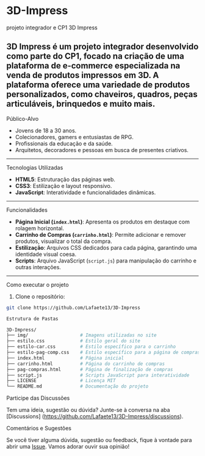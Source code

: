 # 3D-Impress
 projeto integrador e CP1
3D Impress

**3D Impress** é um projeto integrador desenvolvido como parte do CP1, focado na criação de uma plataforma de e-commerce especializada na venda de produtos impressos em 3D. A plataforma oferece uma variedade de produtos personalizados, como chaveiros, quadros, peças articuláveis, brinquedos e muito mais.
---

Público-Alvo

- Jovens de 18 a 30 anos.
- Colecionadores, gamers e entusiastas de RPG.
- Profissionais da educação e da saúde.
- Arquitetos, decoradores e pessoas em busca de presentes criativos.
---

Tecnologias Utilizadas

- **HTML5**: Estruturação das páginas web.
- **CSS3**: Estilização e layout responsivo.
- **JavaScript**: Interatividade e funcionalidades dinâmicas.
---

Funcionalidades
- **Página Inicial (`index.html`)**: Apresenta os produtos em destaque com rolagem horizontal.
- **Carrinho de Compras (`carrinho.html`)**: Permite adicionar e remover produtos, visualizar o total da compra.
- **Estilização**: Arquivos CSS dedicados para cada página, garantindo uma identidade visual coesa.
- **Scripts**: Arquivo JavaScript (`script.js`) para manipulação do carrinho e outras interações.
---

Como executar o projeto

1. Clone o repositório:
```bash
git clone https://github.com/Lafaete13/3D-Impress

Estrutura de Pastas

3D-Impress/
├── img/                   # Imagens utilizadas no site
├── estilo.css             # Estilo geral do site
├── estilo-car.css         # Estilo específico para o carrinho
├── estilo-pag-comp.css    # Estilo específico para a página de compras
├── index.html             # Página inicial
├── carrinho.html          # Página do carrinho de compras
├── pag-compras.html       # Página de finalização de compras
├── script.js              # Scripts JavaScript para interatividade
├── LICENSE                # Licença MIT
└── README.md              # Documentação do projeto
```

Participe das Discussões

Tem uma ideia, sugestão ou dúvida? Junte-se à conversa na aba [Discussions] (https://github.com/Lafaete13/3D-Impress/discussions).

Comentários e Sugestões

Se você tiver alguma dúvida, sugestão ou feedback, fique à vontade para abrir uma [Issue](https://github.com/Lafaete13/3D-Impress/issues). Vamos adorar ouvir sua opinião!




